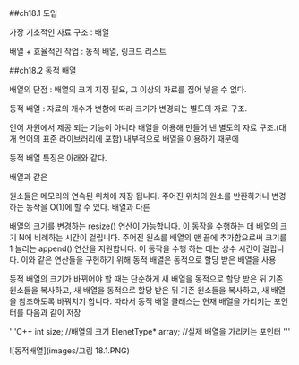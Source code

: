 ##ch18.1 도입

가장 기초적인 자료 구조 : 배열

배열 + 효율적인 작업 : 동적 배열, 링크드 리스트

##ch18.2 동적 배열

배열의 단점 : 배열의 크기 지정 필요, 그 이상의 자료를 집어 넣을 수 없다.

동적 배열 : 자료의 개수가 변함에 따라 크기가 변경되는 별도의 자료 구조.

언어 차원에서 제공 되는 기능이 아니라 배열을 이용해 만들어 낸 별도의 자료 구조.(대개 언어의 표준 라이브러리에 포함)
내부적으로 배열을 이용하기 때문에

동적 배열 특징은 아래와 같다.

배열과 같은

원소들은 메모리의 연속된 위치에 저장 됩니다.
주어진 위치의 원소를 반환하거나 변경하는 동작을 O(1)에 할 수 있다.
배열과 다른

배열의 크기를 변경하는 resize() 연산이 가능합니다. 이 동작을 수행하는 데 배열의 크기 N에 비례하는 시간이 걸립니다.
주어진 원소를 배열의 맨 끝에 추가함으로써 크기를 1 늘리는 append() 연산을 지원합니다. 이 동작을 수행 하는 데는 상수 시간이 걸립니다.
이와 같은 연산들을 구현하기 위해 동적 배열은 동적으로 할당 받은 배열을 사용

동적 배열의 크기가 바뀌어야 할 때는 단순하게 새 배열을 동적으로 할당 받은 뒤 기존 원소들을 복사하고, 새 배열을 동적으로 할당 받은 뒤 기존 원소들을 복사하고, 새 배열을 참조하도록 바꿔치기 합니다.
따라서 동적 배열 클래스는 현재 배열을 가리키는 포인터를 다음과 같이 저장

'''C++ 
int size; //배열의 크기 ElenetType* array; //실제 배열을 가리키는 포인터 
'''

![동적배열](images/그림 18.1.PNG)
